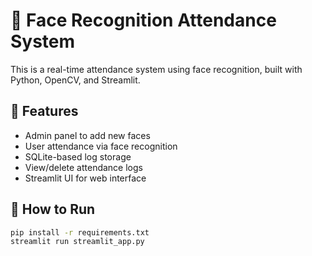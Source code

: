 # 🎥 Face Recognition Attendance System

This is a real-time attendance system using face recognition, built with Python, OpenCV, and Streamlit.

## 🔧 Features

- Admin panel to add new faces
- User attendance via face recognition
- SQLite-based log storage
- View/delete attendance logs
- Streamlit UI for web interface

## 🚀 How to Run

```bash
pip install -r requirements.txt
streamlit run streamlit_app.py
